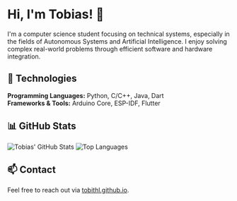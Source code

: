 # Hi, I'm Tobias! 👋

I'm a computer science student focusing on technical systems, especially in the fields of Autonomous Systems and Artificial Intelligence. I enjoy solving complex real-world problems through efficient software and hardware integration.

## 🚀 Technologies
**Programming Languages:** Python, C/C++, Java, Dart  
**Frameworks & Tools:** Arduino Core, ESP-IDF, Flutter

## 📊 GitHub Stats
![Tobias' GitHub Stats](https://github-readme-stats.vercel.app/api?username=tobithl&show_icons=true&hide_title=true&count_private=true&theme=radical)
![Top Languages](https://github-readme-stats.vercel.app/api/top-langs/?username=tobithl&layout=compact&theme=radical)

## 📫 Contact
Feel free to reach out via [tobithl.github.io](https://tobithl.github.io/).
